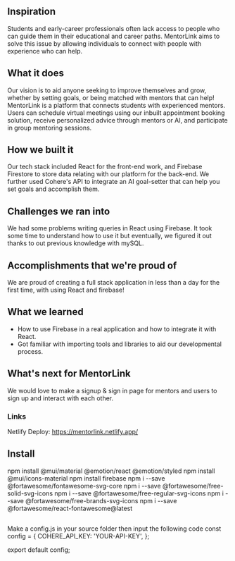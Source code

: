 ## Inspiration
Students and early-career professionals often lack access to people who can guide them in their educational and career paths. MentorLink aims to solve this issue by allowing individuals to connect with people with experience who can help.

## What it does
Our vision is to aid anyone seeking to improve themselves and grow, whether by setting goals, or being matched with mentors that can help! MentorLink is a platform that connects students with experienced mentors. Users can schedule virtual meetings using our inbuilt appointment booking solution, receive personalized advice through mentors or AI, and participate in group mentoring sessions.

## How we built it
Our tech stack included React for the front-end work, and Firebase Firestore to store data relating with our platform for the back-end. We further used Cohere's API to integrate an AI goal-setter that can help you set goals and accomplish them.

## Challenges we ran into
We had some problems writing queries in React using Firebase. It took some time to understand how to use it but eventually, we figured it out thanks to out previous knowledge with mySQL.

## Accomplishments that we're proud of
We are proud of creating a full stack application in less than a day for the first time, with using React and firebase!

## What we learned
- How to use Firebase in a real application and how to integrate it with React.
- Got familiar with importing tools and libraries to aid our developmental process.

## What's next for MentorLink
We would love to make a signup & sign in page for mentors and users to sign up and interact with each other. 

### Links
Netlify Deploy: https://mentorlink.netlify.app/

## Install

npm install @mui/material @emotion/react @emotion/styled
npm install @mui/icons-material
npm install firebase
npm i --save @fortawesome/fontawesome-svg-core
npm i --save @fortawesome/free-solid-svg-icons
npm i --save @fortawesome/free-regular-svg-icons
npm i --save @fortawesome/free-brands-svg-icons
npm i --save @fortawesome/react-fontawesome@latest

##
Make a config.js in your source folder then input the following code 
const config = {
    COHERE_API_KEY: 'YOUR-API-KEY',
};

export default config;